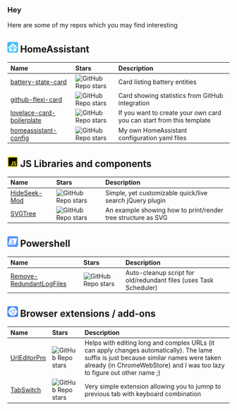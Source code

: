### Hey
Here are some of my repos which you may find interesting

## <img src="./assets/homeassistant.svg" width="24px" height="24px" alt="hi"> HomeAssistant 

| Name | Stars | Description |
|:-----|:-----|:-----|
| [battery-state-card](https://github.com/maxwroc/battery-state-card) | ![GitHub Repo stars](https://img.shields.io/github/stars/maxwroc/battery-state-card?color=%23fefefe&label=%20) | Card listing battery entities |
| [github-flexi-card](https://github.com/maxwroc/github-flexi-card) | ![GitHub Repo stars](https://img.shields.io/github/stars/maxwroc/github-flexi-card?color=%23fefefe&label=%20) | Card showing statistics from GitHub integration |
| [lovelace-card-boilerplate](https://github.com/maxwroc/lovelace-card-boilerplate) | ![GitHub Repo stars](https://img.shields.io/github/stars/maxwroc/lovelace-card-boilerplate?color=%23fefefe&label=%20) | If you want to create your own card you can start from this template |
| [homeassistant-config](https://github.com/maxwroc/homeassistant) | ![GitHub Repo stars](https://img.shields.io/github/stars/maxwroc/homeassistant?color=%23fefefe&label=%20) | My own HomeAssistant configuration yaml files |

## <img src="./assets/javascript.svg" width="24px" height="24px" alt="hi"> JS Libraries and components

| Name | Stars | Description |
|:-----|:-----|:-----|
| [HideSeek-Mod](https://github.com/maxwroc/HideSeek-Mod) | ![GitHub Repo stars](https://img.shields.io/github/stars/maxwroc/HideSeek-Mod?color=%23fefefe&label=%20) |  Simple, yet customizable quick/live search jQuery plugin  |
| [SVGTree](https://github.com/maxwroc/SVGTree) | ![GitHub Repo stars](https://img.shields.io/github/stars/maxwroc/SVGTree?color=%23fefefe&label=%20) |  An example showing how to print/render tree structure as SVG   |

## <img src="./assets/powershell.svg" width="24px" height="24px" alt="hi"> Powershell

| Name | Stars | Description |
|:-----|:-----|:-----|
| [Remove-RedundantLogFiles](https://github.com/maxwroc/Remove-RedundantLogFiles) | ![GitHub Repo stars](https://img.shields.io/github/stars/maxwroc/Remove-RedundantLogFiles?color=%23fefefe&label=%20) |  Auto-cleanup script for old/redundant files (uses Task Scheduler)  |

## <img src="./assets/googlechrome.svg" width="24px" height="24px" alt="hi"> Browser extensions / add-ons

| Name | Stars | Description |
|:-----|:-----|:-----|
| [UrlEditorPro](https://github.com/maxwroc/UrlEditorPro) | ![GitHub Repo stars](https://img.shields.io/github/stars/maxwroc/UrlEditorPro?color=%23fefefe&label=%20) |  Helps with editing long and complex URLs (it can apply changes automatically). The lame suffix is just because similar names were taken already (in ChromeWebStore) and I was too lazy to figure out other name ;) |
| [TabSwitch](https://github.com/maxwroc/TabSwitch) | ![GitHub Repo stars](https://img.shields.io/github/stars/maxwroc/TabSwitch?color=%23fefefe&label=%20) |  Very simple extension allowing you to jumnp to previous tab with keyboard combination  |

